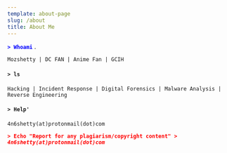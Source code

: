 ```yaml
---
template: about-page
slug: /about
title: About Me
---
```

<span style="color:blue"> **`> Whoami`** </span>.

`Mozshetty | DC FAN | Anime Fan | GCIH`

#### `> ls`

`Hacking | Incident Response | Digital Forensics | Malware Analysis | Reverse Engineering`

#### `> Help'`

`4n6shetty(at)protonmail(dot)com`

**<span style="color:red">  `> Echo "Report for any plagiarism/copyright content" > `*`4n6shetty(at)protonmail(dot)com`***